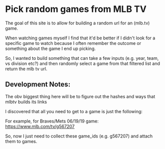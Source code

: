 # Pick random games from MLB TV
  
The goal of  this site is to allow for building a random url for an (mlb.tv) game. 

When watching games myself I find that it'd be better if I didn't look for a specific game to watch because I often remember the outcome or something about the game I end up picking.

So, I wanted to build something that can take a few inputs (e.g. year, team, vs division etc?) and then randomly select a game from that filtered list and return the mlb tv url.

## Development Notes: 

The obv biggest thing here will be to figure out the hashes and ways that mlbtv builds its links

I discovered that all you need to get to a game is just the following:



For example, for Braves/Mets 06/19/19 game:
https://www.mlb.com/tv/g567207

So, now I just need to collect these game_ids (e.g. g567207) and attach them to games.